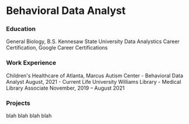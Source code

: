 # Behavioral Data Analyst 

### Education 
General Biology, B.S. Kennesaw State University 
Data Analystics Career Certification, Google Career Certifications

### Work Experience 
Children's Healthcare of Atlanta, Marcus Autism Center - Behavioral Data Analyst
August, 2021 - Current
Life University Williams Library - Medical Library Associate 
November, 2019 – August 2021

### Projects 
blah blah 
blah blah 
